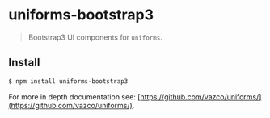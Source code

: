 # uniforms-bootstrap3

> Bootstrap3 UI components for `uniforms`.

## Install

```sh
$ npm install uniforms-bootstrap3
```

For more in depth documentation see: [https://github.com/vazco/uniforms/](https://github.com/vazco/uniforms/).
